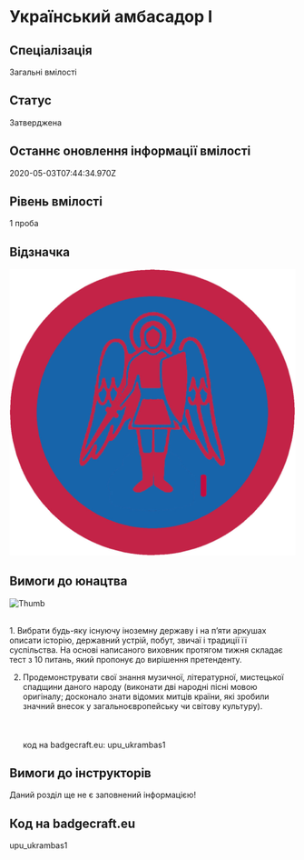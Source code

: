 # Український амбасадор І

## Спеціалізація

Загальні вмілості

## Статус

Затверджена

## Останнє оновлення інформації вмілості

2020-05-03T07:44:34.970Z

## Рівень вмілості

1 проба

## Відзначка

![Відзначка](../images/Ukrainskyi_ambasador_I/_______________________.jpg)

## Вимоги до юнацтва

<p><img alt="Thumb                        " src="/uploads/textareas/bootsy/image/148/small________________________.jpg"><br><br></p><p>1. Вибрати будь-яку існуючу іноземну державу і на п’яти аркушах
описати історію, державний устрій, побут, звичаї і традиції її суспільства. На
основі написаного виховник протягом тижня складає тест з 10 питань, який
пропонує до вирішення претенденту. </p>

2. Продемонструвати свої знання музичної, літературної, мистецької
спадщини даного народу (виконати дві народні пісні мовою оригіналу; досконало
знати відомих митців країни, які зробили значний внесок у загальноєвропейську
чи світову культуру).<br><br><br><br>код на badgecraft.eu: upu_ukrambas1<br>

## Вимоги до інструкторів

Даний розділ ще не є заповнений інформацією!

## Код на badgecraft.eu

upu_ukrambas1